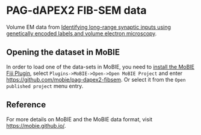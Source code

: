 # PAG-dAPEX2 FIB-SEM data

Volume EM data from [Identifying long-range synaptic inputs using genetically encoded labels and volume electron microscopy](https://www.biorxiv.org/content/10.1101/2021.12.13.472405v1).

## Opening the dataset in MoBIE

In order to load one of the data-sets in MoBIE, you need to [install the MoBIE Fiji Plugin](https://github.com/mobie/mobie-viewer-fiji#install), select `Plugins->MoBIE->Open->Open MoBIE Project` and enter https://github.com/mobie/pag-dapex2-fibsem. Or select it from the `Open published project` menu entry.


## Reference

For more details on MoBIE and the MoBIE data format, visit https://mobie.github.io/.
